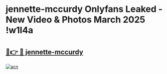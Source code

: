 # jennette-mccurdy Onlyfans Leaked - New Video & Photos March 2025 !w1l4a

# <h2><a href="https://ulzpv0.iuczelnia.edu.pl?title=jennette-mccurdy&ref=w1l4a">🔗👉 🔴 jennette-mccurdy</a></h2>

[![acn](https://github.com/user-attachments/assets/0f9c940e-d8b0-45ae-aac7-cd30a18b3e1c)](https://ulzpv0.iuczelnia.edu.pl?title=jennette-mccurdy&ref=w1l4a)

